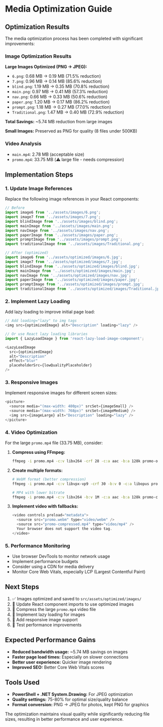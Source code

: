 # Media Optimization Guide

## Optimization Results

The media optimization process has been completed with significant improvements:

### Image Optimization Results

**Large Images Optimized (PNG → JPEG):**
- `6.png`: 0.68 MB → 0.19 MB (71.5% reduction)
- `7.png`: 0.96 MB → 0.14 MB (85.6% reduction)
- `blind.png`: 1.19 MB → 0.35 MB (70.8% reduction)
- `main.png`: 0.97 MB → 0.41 MB (57.3% reduction)
- `nav.png`: 0.66 MB → 0.33 MB (50.6% reduction)
- `paper.png`: 1.20 MB → 0.17 MB (86.2% reduction)
- `prompt.png`: 1.18 MB → 0.27 MB (77.0% reduction)
- `Traditional.png`: 1.47 MB → 0.40 MB (72.9% reduction)

**Total Savings:** ~5.74 MB reduction from large images

**Small Images:** Preserved as PNG for quality (8 files under 500KB)

### Video Analysis

- `main.mp4`: 2.78 MB (acceptable size)
- `promo.mp4`: 33.75 MB (⚠️ large file - needs compression)

## Implementation Steps

### 1. Update Image References

Replace the following image references in your React components:

```javascript
// Before
import image6 from '../assets/images/6.png';
import image7 from '../assets/images/7.png';
import blindImage from '../assets/images/blind.png';
import mainImage from '../assets/images/main.png';
import navImage from '../assets/images/nav.png';
import paperImage from '../assets/images/paper.png';
import promptImage from '../assets/images/prompt.png';
import traditionalImage from '../assets/images/Traditional.png';

// After (optimized)
import image6 from '../assets/optimized/images/6.jpg';
import image7 from '../assets/optimized/images/7.jpg';
import blindImage from '../assets/optimized/images/blind.jpg';
import mainImage from '../assets/optimized/images/main.jpg';
import navImage from '../assets/optimized/images/nav.jpg';
import paperImage from '../assets/optimized/images/paper.jpg';
import promptImage from '../assets/optimized/images/prompt.jpg';
import traditionalImage from '../assets/optimized/images/Traditional.jpg';
```

### 2. Implement Lazy Loading

Add lazy loading to improve initial page load:

```javascript
// Add loading="lazy" to img tags
<img src={optimizedImage} alt="Description" loading="lazy" />

// Or use React lazy loading libraries
import { LazyLoadImage } from 'react-lazy-load-image-component';

<LazyLoadImage
  src={optimizedImage}
  alt="Description"
  effect="blur"
  placeholderSrc={lowQualityPlaceholder}
/>
```

### 3. Responsive Images

Implement responsive images for different screen sizes:

```javascript
<picture>
  <source media="(max-width: 480px)" srcSet={imageSmall} />
  <source media="(max-width: 768px)" srcSet={imageMedium} />
  <img src={imageLarge} alt="Description" loading="lazy" />
</picture>
```

### 4. Video Optimization

For the large `promo.mp4` file (33.75 MB), consider:

1. **Compress using FFmpeg:**
   ```bash
   ffmpeg -i promo.mp4 -c:v libx264 -crf 28 -c:a aac -b:a 128k promo-optimized.mp4
   ```

2. **Create multiple formats:**
   ```bash
   # WebM format (better compression)
   ffmpeg -i promo.mp4 -c:v libvpx-vp9 -crf 30 -b:v 0 -c:a libopus promo.webm
   
   # MP4 with lower bitrate
   ffmpeg -i promo.mp4 -c:v libx264 -b:v 1M -c:a aac -b:a 128k promo-compressed.mp4
   ```

3. **Implement video with fallbacks:**
   ```javascript
   <video controls preload="metadata">
     <source src="promo.webm" type="video/webm" />
     <source src="promo-compressed.mp4" type="video/mp4" />
     Your browser does not support the video tag.
   </video>
   ```

### 5. Performance Monitoring

- Use browser DevTools to monitor network usage
- Implement performance budgets
- Consider using a CDN for media delivery
- Monitor Core Web Vitals, especially LCP (Largest Contentful Paint)

## Next Steps

1. ✅ Images optimized and saved to `src/assets/optimized/images/`
2. 🔄 Update React component imports to use optimized images
3. 🔄 Compress the large `promo.mp4` video file
4. 🔄 Implement lazy loading for images
5. 🔄 Add responsive image support
6. 🔄 Test performance improvements

## Expected Performance Gains

- **Reduced bandwidth usage:** ~5.74 MB savings on images
- **Faster page load times:** Especially on slower connections
- **Better user experience:** Quicker image rendering
- **Improved SEO:** Better Core Web Vitals scores

## Tools Used

- **PowerShell + .NET System.Drawing:** For JPEG optimization
- **Quality settings:** 75-80% for optimal size/quality balance
- **Format conversion:** PNG → JPEG for photos, kept PNG for graphics

The optimization maintains visual quality while significantly reducing file sizes, resulting in better performance and user experience.